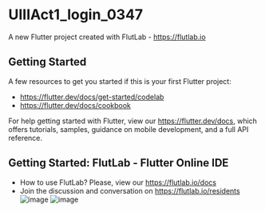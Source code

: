 # UIIIAct1_login_0347

A new Flutter project created with FlutLab - https://flutlab.io

## Getting Started

A few resources to get you started if this is your first Flutter project:

- https://flutter.dev/docs/get-started/codelab
- https://flutter.dev/docs/cookbook

For help getting started with Flutter, view our
https://flutter.dev/docs, which offers tutorials,
samples, guidance on mobile development, and a full API reference.

## Getting Started: FlutLab - Flutter Online IDE

- How to use FlutLab? Please, view our https://flutlab.io/docs
- Join the discussion and conversation on https://flutlab.io/residents
![image](https://github.com/CorreaMontesDiego/UIII-Act1-0347/assets/143771010/bec45f28-8875-4227-adb1-455f35132c66)
![image](https://github.com/CorreaMontesDiego/UIII-Act1-0347/assets/143771010/86e3427b-7ef9-4d1d-a023-0e7f3db5ce2f)

